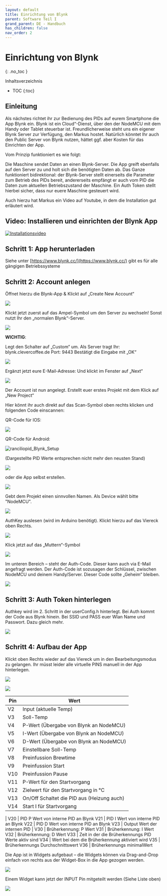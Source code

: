 ```yaml
---
layout: default
title: Einrichtung von Blynk
parent: Software Teil I
grand_parent: DE - Handbuch
has_children: false
nav_order: 2
---
```


# Einrichtung von Blynk
{: .no_toc }

Inhaltsverzeichnis

* TOC
{:toc}

## Einleitung

Als nächstes richtet ihr zur Bedienung des PIDs auf eurem Smartphone die App Blynk ein. Blynk ist ein Cloud“-Dienst, über den der NodeMCU mit dem Handy oder Tablet steuerbar ist. Freundlicherweise steht uns ein eigener Blynk Server zur Verfügung, den Markus hostet. Natürlich könntet Ihr auch den Public Server von Blynk nutzen, hättet ggf. aber Kosten für das Einrichten der App.

Vom Prinzip funktioniert es wie folgt:

Die Maschine sendet Daten an einen Blynk-Server. Die App greift ebenfalls auf den Server zu und holt sich die benötigten Daten ab. Das Ganze funktioniert bidirektional: der Blynk-Server stellt einerseits die Parameter zum Betrieb des PIDs bereit, andererseits empfängt er auch vom PID die Daten zum aktuellen Betriebszustand der Maschine. Ein Auth Token stellt hierbei sicher, dass nur euere Maschine gesteuert wird.

Auch hierzu hat Markus ein Video auf Youtube, in dem die Installation gut erläutert wird.

## Video: Installieren und einrichten der Blynk App

[![Installationsvideo](https://img.youtube.com/vi/JHDRUN044gQ/hqdefault.jpg)](https://www.youtube.com/watch?v=JHDRUN044gQ)

## Schritt 1: App herunterladen

Siehe unter [https://www.blynk.cc/](https://www.blynk.cc/) gibt es für alle gängigen Betriebssysteme

## Schritt 2: Account anlegen

Öffnet hierzu die Blynk-App & Klickt auf „Create New Account“

![](../../img/IMG_0115-576x1024.png)

Klickt jetzt zuerst auf das Ampel-Symbol um den Server zu wechseln!
Sonst nutzt Ihr den „normalen Blynk“-Server.

![](../../img/IMG_0116-576x1024.png)

**WICHTIG**:

Legt den Schalter auf „Custom“ um.
Als Server tragt Ihr: blynk.clevercoffee.de
Port: 9443
Bestätigt die Eingabe mit „OK“

![](../../img/IMG_0117-576x1024.png)

Ergänzt jetzt eure E-Mail-Adresse:
Und klickt im Fenster auf „Next“

![](../../img/IMG_0119-576x1024.png)

Der Account ist nun angelegt.
Erstellt euer erstes Projekt mit dem Klick auf „New Project“

Hier könnt ihr auch direkt auf das Scan-Symbol oben rechts klicken und folgenden Code einscannen:

QR-Code für IOS:

![](../../img/qrV280.jpg)

QR-Code für Android:

![ranciliopid_Blynk_Setup](https://user-images.githubusercontent.com/60852037/112219020-c19dfd00-8c24-11eb-9109-7df68fd12e02.png)

(Dargestellte PID Werte entsprechen nicht mehr den neusten Stand)

![](../../img/pid-werte.gif)

oder die App selbst erstellen.

![](../../img/IMG_0120-576x1024.png)

Gebt dem Projekt einen sinnvollen Namen.
Als Device wählt bitte "NodeMCU".

![](../../img/IMG_0121-576x1024.png)

AuthKey auslesen (wird im Arduino benötigt).
Klickt hierzu auf das Viereck oben Rechts.

![](../../img/IMG_0124-576x1024.png)

Klick jetzt auf das „Muttern“-Symbol

![](../../img/IMG_0123-576x1024.png)

Im unteren Bereich – steht der Auth-Code.
Dieser kann auch via E-Mail angefragt werden.
Der Auth-Code ist sozusagen der Schlüssel, zwischen NodeMCU und deinem Handy/Server.
Dieser Code sollte „Geheim“ bleiben.

![](../../img/IMG_0122-576x1024.png)

## Schritt 3: Auth Token hinterlegen

Authkey wird im 2. Schritt in der userConfig.h hinterlegt. Bei Auth kommt der Code aus Blynk hinein. Bei SSID und PASS euer Wlan Name und Passwort. Dazu gleich mehr.

![](../../img/image-1.png)

## Schritt 4: Aufbau der App

Klickt oben Rechts wieder auf das Viereck um in den Bearbeitungsmodus zu gelangen. Ihr müsst leider alle virtuelle PINS manuell in der App hinterlegen.

![](../../img/IMG_8837.png)

![](../../img/IMG_8832-1.png)

Pin | Wert
-|-
V2 | Input (aktuelle Temp)
V3 | Soll-Temp
V4 | P-Wert (Übergabe von Blynk an NodeMCU)
V5 | I-Wert (Übergabe von Blynk an NodeMCU)
V6 | D-Wert (Übergabe von Blynk an NodeMCU)
V7 | Einstellbare Soll-Temp
V8 | Preinfussion Brewtime
V9 | Preinfussion Start
V10 | Preinfussion Pause
V11 | P-Wert für den Startvorgang
V12 | Zielwert für den Startvorgang in °C
V13 | On/Off Schaltet die PID aus (Heizung auch)
V14 | Start I für Startvorgang
|
V20 | PID P Wert von interne PID an Blynk
V21 | PID I Wert von interne PID an Blynk
V22 | PID D Wert von interne PID an Blynk
V23 | Output Wert der internen PID
|
V30 | Brüherkennung: P Wert
V31 | Brüherkennung: I Wert
V32 | Brüherkennung: D Wert
V33 | Zeit in der die Brüherkennungs PID Werte aktiv sind
V34 | Wert bei dem die Brüherkennung aktiviert wird
V35 | Brüherkennungs Durchschnittswert
V36 | Brüherkennungs minimalWert

Die App ist in Widgets aufgebaut – die Widgets können via Drag-and-Drop einfach von rechts aus der Widget-Box in die App gezogen werden.

![](../../img/IMG_0127-576x1024.png)

Einem Widget kann jetzt der INPUT Pin mitgeteilt werden (Siehe Liste oben)

![](../../img/IMG_0128-576x1024.png)
